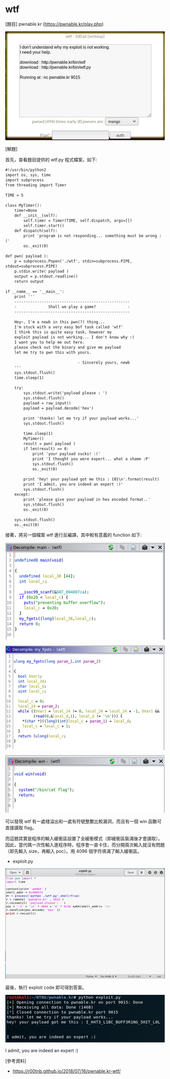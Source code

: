 # wtf

[題目] pwnable.kr (https://pwnable.kr/play.php)

![image](https://github.com/PenguinBear-cyber/The-Attack-and-Defense-of-Computer/blob/main/Practice/LAB4/image/wtf_topic.jpg)

[解題]

首先，查看題目提供的 wtf.py 程式檔案，如下:
```
#!/usr/bin/python2
import os, sys, time
import subprocess
from threading import Timer

TIME = 5

class MyTimer():
	timer=None
	def __init__(self):
		self.timer = Timer(TIME, self.dispatch, args=[])
		self.timer.start()
	def dispatch(self):
		print 'program is not responding... something must be wrong :('
		os._exit(0)

def pwn( payload ):
	p = subprocess.Popen('./wtf', stdin=subprocess.PIPE, stdout=subprocess.PIPE)
	p.stdin.write( payload )
	output = p.stdout.readline()
	return output

if __name__ == '__main__':
	print '''
	---------------------------------------------------
	-              Shall we play a game?              -
	---------------------------------------------------
	
	Hey~, I'm a newb in this pwn(?) thing...
	I'm stuck with a very easy bof task called 'wtf'
	I think this is quite easy task, however my
	exploit payload is not working... I don't know why :(
	I want you to help me out here.
	please check out the binary and give me payload
	let me try to pwn this with yours.

	                            - Sincerely yours, newb
	'''
	sys.stdout.flush()
	time.sleep(1)

	try:
		sys.stdout.write('payload please : ')
		sys.stdout.flush()		
		payload = raw_input()
		payload = payload.decode('hex')

		print 'thanks! let me try if your payload works...'
		sys.stdout.flush()

		time.sleep(1)
		MyTimer()
		result = pwn( payload )
		if len(result) == 0:
			print 'your payload sucks! :('
			print 'I thought you were expert... what a shame :P'
			sys.stdout.flush()
			os._exit(0)

		print 'hey! your payload got me this : {0}\n'.format(result)
		print 'I admit, you are indeed an expert :)'
		sys.stdout.flush()
	except:
		print 'please give your payload in hex encoded format..'
		sys.stdout.flush()
		os._exit(0)

	sys.stdout.flush()
	os._exit(0)
```
接著，將另一個檔案 wtf 進行反編譯，其中較有意義的 function 如下:

![image](https://github.com/PenguinBear-cyber/The-Attack-and-Defense-of-Computer/blob/main/Practice/LAB4/image/wtf_maincode.jpg)

![image](https://github.com/PenguinBear-cyber/The-Attack-and-Defense-of-Computer/blob/main/Practice/LAB4/image/wtf_fgetscode.jpg)

![image](https://github.com/PenguinBear-cyber/The-Attack-and-Defense-of-Computer/blob/main/Practice/LAB4/image/wtf_wincode.jpg)

可以發現 wtf 有一處棧溢出和一處有符號整數比較漏洞，而且有一個 win 函數可直接讀取 flag。

而這題其實是程序的輸入緩衝區設置了全緩衝模式（即緩衝區裝滿後才會讀取）。因此，當代碼一次性輸入進程序時，程序會一直卡住，而分開兩次輸入就沒有問題（即先輸入 size，再輸入 poc）。用 4096 個字符填滿了輸入緩衝區。

* exploit.py

![image](https://github.com/PenguinBear-cyber/The-Attack-and-Defense-of-Computer/blob/main/Practice/LAB4/image/wtf_exploit.jpg)

最後，執行 exploit code 即可得到答案。

![image](https://github.com/PenguinBear-cyber/The-Attack-and-Defense-of-Computer/blob/main/Practice/LAB4/image/wtf_final.jpg)

I admit, you are indeed an expert :)

[參考資料]
* https://r00tnb.github.io/2018/07/16/pwnable.kr-wtf/
